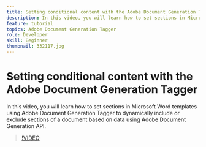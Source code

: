 ```yaml
---
title: Setting conditional content with the Adobe Document Generation Tagger
description: In this video, you will learn how to set sections in Microsoft Word templates using Adobe Document Generation Tagger to dynamically include or exclude sections of a document based on data using Adobe Document Generation API
feature: tutorial
topics: Adobe Document Generation Tagger
role: Developer
skill: Beginner
thumbnail: 332117.jpg
---
```

# Setting conditional content with the Adobe Document Generation Tagger

In this video, you will learn how to set sections in Microsoft Word templates using Adobe Document Generation Tagger to dynamically include or exclude sections of a document based on data using Adobe Document Generation API.

>[!VIDEO](https://video.tv.adobe.com/v/332117?hidetitle=true)